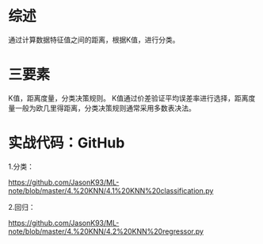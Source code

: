 
   # 综述

通过计算数据特征值之间的距离，根据K值，进行分类。

   # 三要素

K值，距离度量，分类决策规则。 K值通过价差验证平均误差率进行选择，距离度量一般为欧几里得距离，分类决策规则通常采用多数表决法。

# 实战代码：GitHub

1.分类：

https://github.com/JasonK93/ML-note/blob/master/4.%20KNN/4.1%20KNN%20classification.py

2.回归：

https://github.com/JasonK93/ML-note/blob/master/4.%20KNN/4.2%20KNN%20regressor.py
